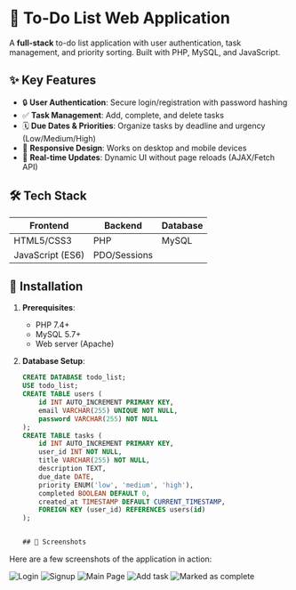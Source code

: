 # 📝 To-Do List Web Application  

A **full-stack** to-do list application with user authentication, task management, and priority sorting. Built with PHP, MySQL, and JavaScript.

## ✨ Key Features  
- 🔒 **User Authentication**: Secure login/registration with password hashing  
- ✅ **Task Management**: Add, complete, and delete tasks  
- 🗓️ **Due Dates & Priorities**: Organize tasks by deadline and urgency (Low/Medium/High)  
- 📱 **Responsive Design**: Works on desktop and mobile devices  
- 🔄 **Real-time Updates**: Dynamic UI without page reloads (AJAX/Fetch API)  

## 🛠️ Tech Stack  
| Frontend          | Backend       | Database  |  
|-------------------|---------------|-----------|  
| HTML5/CSS3        | PHP           | MySQL     |  
| JavaScript (ES6)  | PDO/Sessions  |           |  

## 🚀 Installation  
1. **Prerequisites**:  
   - PHP 7.4+  
   - MySQL 5.7+  
   - Web server (Apache)  

2. **Database Setup**:  
   ```sql
   CREATE DATABASE todo_list;
   USE todo_list;
   CREATE TABLE users (
       id INT AUTO_INCREMENT PRIMARY KEY,
       email VARCHAR(255) UNIQUE NOT NULL,
       password VARCHAR(255) NOT NULL
   );
   CREATE TABLE tasks (
       id INT AUTO_INCREMENT PRIMARY KEY,
       user_id INT NOT NULL,
       title VARCHAR(255) NOT NULL,
       description TEXT,
       due_date DATE,
       priority ENUM('low', 'medium', 'high'),
       completed BOOLEAN DEFAULT 0,
       created_at TIMESTAMP DEFAULT CURRENT_TIMESTAMP,
       FOREIGN KEY (user_id) REFERENCES users(id)
   );


   ## 📸 Screenshots

Here are a few screenshots of the application in action:

![Login](https://github.com/ibtissam058/ToDo-List/blob/main/Screenshots/Screenshot%202025-05-25%20222131.png?raw=true)
![Signup](https://github.com/ibtissam058/ToDo-List/blob/main/Screenshots/Screenshot%202025-05-25%20222423.png?raw=true)
![Main Page](https://github.com/ibtissam058/ToDo-List/blob/main/Screenshots/Screenshot%202025-05-25%20222655.png?raw=true)
![Add task](https://github.com/ibtissam058/ToDo-List/blob/main/Screenshots/Screenshot%202025-05-25%20230305.png?raw=true)
![Marked as complete](https://github.com/ibtissam058/ToDo-List/blob/main/Screenshots/Screenshot%202025-05-25%20230317.png?raw=true)

